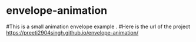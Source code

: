 # envelope-animation
#This is a small animation envelope example . 
#Here is the url of the project https://preeti2904singh.github.io/envelope-animation/
